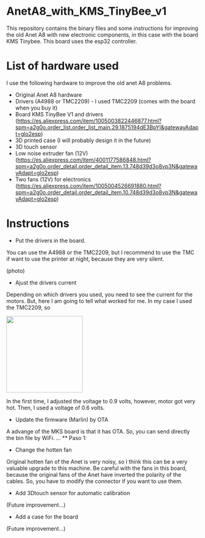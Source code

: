 # AnetA8_with_KMS_TinyBee_v1
This repository contains the binary files and some instructions for improving the old Anet A8 with new electronic components, in this case with the board KMS Tinybee. This board uses the esp32 controller.

# List of hardware used
I use the following hardware to improve the old anet A8 problems.

* Original Anet A8 hardware 
* Drivers (A4988 or TMC2209) - I used TMC2209 (comes with the board when you buy it)
* Board KMS TinyBee V1 and drivers (https://es.aliexpress.com/item/1005003822446877.html?spm=a2g0o.order_list.order_list_main.29.1875194dE3BpYl&gatewayAdapt=glo2esp)
* 3D printed case (I will probably design it in the future)
* 3D touch sensor 
* Low noise extruder fan (12V) (https://es.aliexpress.com/item/4001177586848.html?spm=a2g0o.order_detail.order_detail_item.13.748d39d3o8vp3N&gatewayAdapt=glo2esp)
* Two fans (12V) for electronics (https://es.aliexpress.com/item/1005004526691880.html?spm=a2g0o.order_detail.order_detail_item.10.748d39d3o8vp3N&gatewayAdapt=glo2esp)

# Instructions

* Put the drivers in the board.
  
You can use the A4988 or the TMC2209, but I recommend to use the TMC if want to use the printer at night, because they are very silent.

(photo)

* Ajust the drivers current

Depending on which drivers you used, you need to see the current for the motors. But, here I am going to tell what worked for me.
In my case I used the TMC2209, so 

<img height="200px" src="https://wiki.fysetc.com/images/2209%E6%B5%8Bvref.png">

In the first time, I adjusted the voltage to 0.9 volts, however, motor got very hot. Then, I used a voltage of 0.6 volts.

* Update the firmware (Marlin) by OTA

A advange of the MKS board is that it has OTA. So, you can send directly the bin file by WiFi.
...
** Paso 1:

* Change the hotten fan

Original hotten fan of the Anet is very noisy, so I think this can be a very valuable upgrade to this machine.
Be careful with the fans in this board, because the original fans of the Anet have inverted the polarity of the cables. So, you have to modify the connector if you want to use them.

* Add 3Dtouch sensor for automatic calibration

(Future improvement...)

* Add a case for the board

(Future improvement...)


